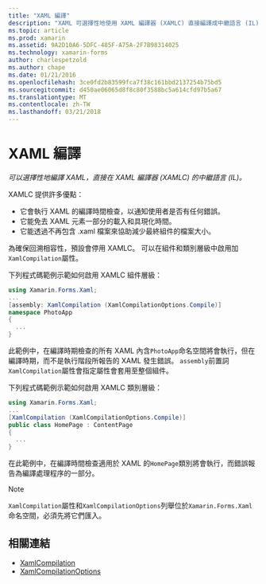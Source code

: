 ```yaml
---
title: "XAML 編譯"
description: "XAML 可選擇性地使用 XAML 編譯器 (XAMLC) 直接編譯成中繼語言 (IL)。"
ms.topic: article
ms.prod: xamarin
ms.assetid: 9A2D10A6-5DFC-485F-A75A-2F7B98314025
ms.technology: xamarin-forms
author: charlespetzold
ms.author: chape
ms.date: 01/21/2016
ms.openlocfilehash: 3ce0fd2b83599fca7f38c161bbd2137254b75bd5
ms.sourcegitcommit: d450ae06065d8f8c80f3588bc5a614cfd97b5a67
ms.translationtype: MT
ms.contentlocale: zh-TW
ms.lasthandoff: 03/21/2018
---
```

# <a name="xaml-compilation"></a>XAML 編譯

_可以選擇性地編譯 XAML，直接在 XAML 編譯器 (XAMLC) 的中繼語言 (IL)。_

XAMLC 提供許多優點：

- 它會執行 XAML 的編譯時間檢查，以通知使用者是否有任何錯誤。
- 它能免去 XAML 元素一部分的載入和具現化時間。
- 它能透過不再包含 .xaml 檔案來協助減少最終組件的檔案大小。

為確保回溯相容性，預設會停用 XAMLC。 可以在組件和類別層級中啟用加`XamlCompilation`屬性。

下列程式碼範例示範如何啟用 XAMLC 組件層級：

```csharp
using Xamarin.Forms.Xaml;
...
[assembly: XamlCompilation (XamlCompilationOptions.Compile)]
namespace PhotoApp
{
  ...
}
```

此範例中，在編譯時期檢查的所有 XAML 內含`PhotoApp`命名空間將會執行，但在編譯時期，而不是執行階段所報告的 XAML 發生錯誤。
`assembly`前置詞`XamlCompilation`屬性會指定屬性會套用至整個組件。

下列程式碼範例示範如何啟用 XAMLC 類別層級：

```csharp
using Xamarin.Forms.Xaml;
...
[XamlCompilation (XamlCompilationOptions.Compile)]
public class HomePage : ContentPage
{
  ...
}
```

在此範例中，在編譯時間檢查適用於 XAML 的`HomePage`類別將會執行，而錯誤報告為編譯處理程序的一部分。

> [!NOTE]
> `XamlCompilation`屬性和`XamlCompilationOptions`列舉位於`Xamarin.Forms.Xaml`命名空間，必須先將它們匯入。


## <a name="related-links"></a>相關連結

- [XamlCompilation](https://developer.xamarin.com/api/type/Xamarin.Forms.Xaml.XamlCompilationAttribute/)
- [XamlCompilationOptions](https://developer.xamarin.com/api/type/Xamarin.Forms.Xaml.XamlCompilationOptions/)
